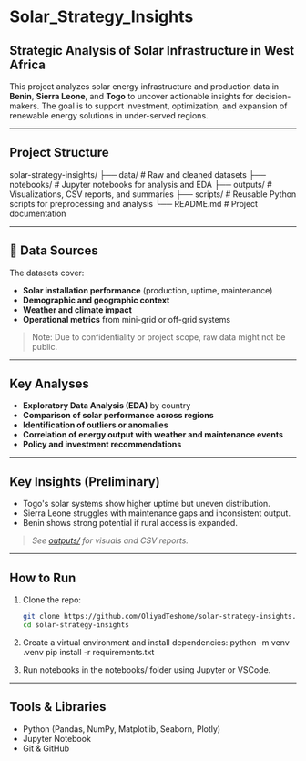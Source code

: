 # Solar_Strategy_Insights

## Strategic Analysis of Solar Infrastructure in West Africa

This project analyzes solar energy infrastructure and production data in **Benin**, **Sierra Leone**, and **Togo** to uncover actionable insights for decision-makers. The goal is to support investment, optimization, and expansion of renewable energy solutions in under-served regions.

---

## Project Structure

solar-strategy-insights/
├── data/ # Raw and cleaned datasets
├── notebooks/ # Jupyter notebooks for analysis and EDA
├── outputs/ # Visualizations, CSV reports, and summaries
├── scripts/ # Reusable Python scripts for preprocessing and analysis
└── README.md # Project documentation

---

## 🧪 Data Sources

The datasets cover:
- **Solar installation performance** (production, uptime, maintenance)
- **Demographic and geographic context**
- **Weather and climate impact**
- **Operational metrics** from mini-grid or off-grid systems

> Note: Due to confidentiality or project scope, raw data might not be public.

---

## Key Analyses

- **Exploratory Data Analysis (EDA)** by country
- **Comparison of solar performance across regions**
- **Identification of outliers or anomalies**
- **Correlation of energy output with weather and maintenance events**
- **Policy and investment recommendations**

---

## Key Insights (Preliminary)

- Togo's solar systems show higher uptime but uneven distribution.
- Sierra Leone struggles with maintenance gaps and inconsistent output.
- Benin shows strong potential if rural access is expanded.

> *See [outputs/](./outputs) for visuals and CSV reports.*

---

## How to Run

1. Clone the repo:
   ```bash
   git clone https://github.com/OliyadTeshome/solar-strategy-insights.git
   cd solar-strategy-insights

2. Create a virtual environment and install dependencies:
    python -m venv .venv
    pip install -r requirements.txt

3. Run notebooks in the notebooks/ folder using Jupyter or VSCode.

---

## Tools & Libraries
 - Python (Pandas, NumPy, Matplotlib, Seaborn, Plotly)
 - Jupyter Notebook
 - Git & GitHub